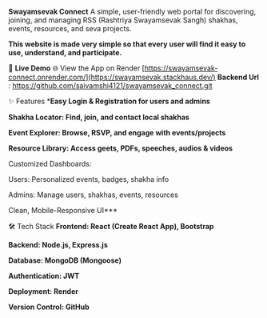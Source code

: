 **Swayamsevak Connect**
A simple, user-friendly web portal for discovering, joining, and managing RSS (Rashtriya Swayamsevak Sangh) shakhas, events, resources, and seva projects.

**This website is made very simple so that every user will find it easy to use, understand, and participate.**

🚀 **Live Demo**
🌐 View the App on Render
[https://swayamsevak-connect.onrender.com/](https://swayamsevak.stackhaus.dev/)
**Backend Url** : https://github.com/saivamshi4121/swayamsevak_connect.git

✨ Features
***Easy Login & Registration for users and admins**

**Shakha Locator: Find, join, and contact local shakhas**

**Event Explorer: Browse, RSVP, and engage with events/projects**

**Resource Library: Access geets, PDFs, speeches, audios & videos**

Customized Dashboards:

Users: Personalized events, badges, shakha info

Admins: Manage users, shakhas, events, resources

Clean, Mobile-Responsive UI***

🛠 Tech Stack
**Frontend: React (Create React App), Bootstrap**

**Backend: Node.js, Express.js**

**Database: MongoDB (Mongoose)**

**Authentication: JWT**

**Deployment: Render**

**Version Control: GitHub**
